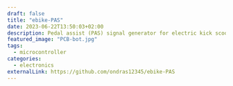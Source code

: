 ```yaml
---
draft: false
title: "ebike-PAS"
date: 2023-06-22T13:50:03+02:00
description: Pedal assist (PAS) signal generator for electric kick scooters
featured_image: "PCB-bot.jpg"
tags:
  - microcontroller
categories:
  - electronics
externalLink: https://github.com/ondras12345/ebike-PAS
---
```


